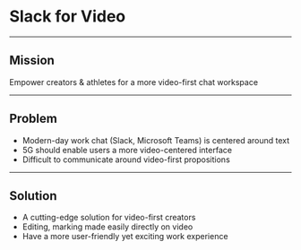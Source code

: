 # Slack for Video

---

## Mission

Empower creators & athletes for a more video-first chat workspace

---

## Problem

- Modern-day work chat (Slack, Microsoft Teams) is centered around text
- 5G should enable users a more video-centered interface
- Difficult to communicate around video-first propositions

---

## Solution

- A cutting-edge solution for video-first creators
- Editing, marking made easily directly on video
- Have a more user-friendly yet exciting work experience

